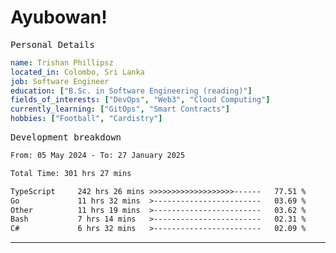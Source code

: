 # Ayubowan!

<samp>Personal Details</samp>

```yaml
name: Trishan Phillipsz
located_in: Colombo, Sri Lanka
job: Software Engineer
education: ["B.Sc. in Software Engineering (reading)"]
fields_of_interests: ["DevOps", "Web3", "Cloud Computing"]
currently_learning: ["GitOps", "Smart Contracts"]
hobbies: ["Football", "Cardistry"]
```

<samp>Development breakdown</samp>

<!--START_SECTION:waka-->

```txt
From: 05 May 2024 - To: 27 January 2025

Total Time: 301 hrs 27 mins

TypeScript     242 hrs 26 mins >>>>>>>>>>>>>>>>>>>------   77.51 %
Go             11 hrs 32 mins  >------------------------   03.69 %
Other          11 hrs 19 mins  >------------------------   03.62 %
Bash           7 hrs 14 mins   >------------------------   02.31 %
C#             6 hrs 32 mins   >------------------------   02.09 %
```

<!--END_SECTION:waka-->

---
